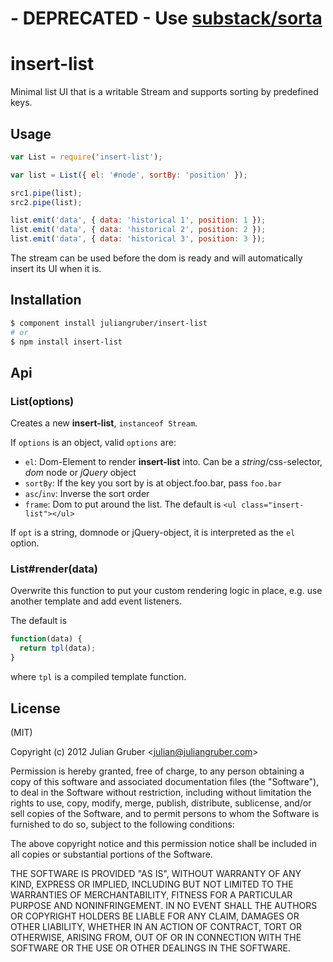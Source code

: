 # - DEPRECATED - Use [substack/sorta](https://github.com/substack/sorta)

# insert-list

Minimal list UI that is a writable Stream and supports sorting by predefined keys.

## Usage

```javascript
var List = require('insert-list');

var list = List({ el: '#node', sortBy: 'position' });

src1.pipe(list);
src2.pipe(list);

list.emit('data', { data: 'historical 1', position: 1 });
list.emit('data', { data: 'historical 2', position: 2 });
list.emit('data', { data: 'historical 3', position: 3 });
```

The stream can be used before the dom is ready and will automatically insert its UI when it is.

## Installation

```bash
$ component install juliangruber/insert-list
# or
$ npm install insert-list
```

## Api

### List(options)

Creates a new __insert-list__, `instanceof Stream`.

If `options` is an object, valid `options` are:

* `el`: Dom-Element to render __insert-list__ into. Can be a _string_/css-selector, _dom_ node or _jQuery_ object
* `sortBy`: If the key you sort by is at object.foo.bar, pass `foo.bar`
* `asc`/`inv`: Inverse the sort order
* `frame`: Dom to put around the list. The default is `<ul class="insert-list"></ul>`

If `opt` is a string, domnode or jQuery-object, it is interpreted as the `el` option.

### List#render(data)

Overwrite this function to put your custom rendering logic in place, e.g. use another template and add event listeners.

The default is

```javascript
function(data) {
  return tpl(data);
}
```

where `tpl` is a compiled template function.

## License

(MIT)

Copyright (c) 2012 Julian Gruber &lt;julian@juliangruber.com&gt;

Permission is hereby granted, free of charge, to any person obtaining a copy of this software and associated documentation files (the "Software"), to deal in the Software without restriction, including without limitation the rights to use, copy, modify, merge, publish, distribute, sublicense, and/or sell copies of the Software, and to permit persons to whom the Software is furnished to do so, subject to the following conditions:

The above copyright notice and this permission notice shall be included in all copies or substantial portions of the Software.

THE SOFTWARE IS PROVIDED "AS IS", WITHOUT WARRANTY OF ANY KIND, EXPRESS OR IMPLIED, INCLUDING BUT NOT LIMITED TO THE WARRANTIES OF MERCHANTABILITY, FITNESS FOR A PARTICULAR PURPOSE AND NONINFRINGEMENT. IN NO EVENT SHALL THE AUTHORS OR COPYRIGHT HOLDERS BE LIABLE FOR ANY CLAIM, DAMAGES OR OTHER LIABILITY, WHETHER IN AN ACTION OF CONTRACT, TORT OR OTHERWISE, ARISING FROM, OUT OF OR IN CONNECTION WITH THE SOFTWARE OR THE USE OR OTHER DEALINGS IN THE SOFTWARE.
